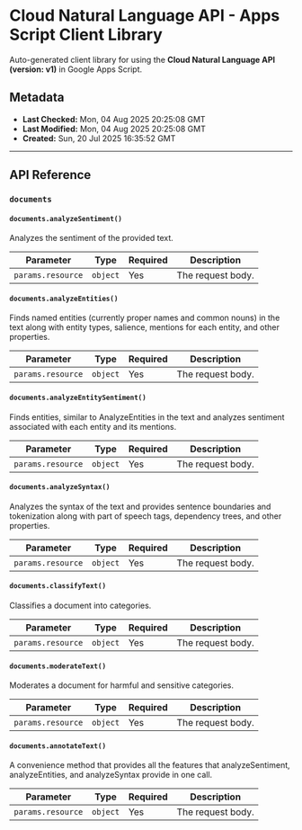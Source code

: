 # Cloud Natural Language API - Apps Script Client Library

Auto-generated client library for using the **Cloud Natural Language API (version: v1)** in Google Apps Script.

## Metadata

- **Last Checked:** Mon, 04 Aug 2025 20:25:08 GMT
- **Last Modified:** Mon, 04 Aug 2025 20:25:08 GMT
- **Created:** Sun, 20 Jul 2025 16:35:52 GMT



---

## API Reference

### `documents`

#### `documents.analyzeSentiment()`

Analyzes the sentiment of the provided text.

| Parameter | Type | Required | Description |
|---|---|---|---|
| `params.resource` | `object` | Yes | The request body. |

#### `documents.analyzeEntities()`

Finds named entities (currently proper names and common nouns) in the text along with entity types, salience, mentions for each entity, and other properties.

| Parameter | Type | Required | Description |
|---|---|---|---|
| `params.resource` | `object` | Yes | The request body. |

#### `documents.analyzeEntitySentiment()`

Finds entities, similar to AnalyzeEntities in the text and analyzes sentiment associated with each entity and its mentions.

| Parameter | Type | Required | Description |
|---|---|---|---|
| `params.resource` | `object` | Yes | The request body. |

#### `documents.analyzeSyntax()`

Analyzes the syntax of the text and provides sentence boundaries and tokenization along with part of speech tags, dependency trees, and other properties.

| Parameter | Type | Required | Description |
|---|---|---|---|
| `params.resource` | `object` | Yes | The request body. |

#### `documents.classifyText()`

Classifies a document into categories.

| Parameter | Type | Required | Description |
|---|---|---|---|
| `params.resource` | `object` | Yes | The request body. |

#### `documents.moderateText()`

Moderates a document for harmful and sensitive categories.

| Parameter | Type | Required | Description |
|---|---|---|---|
| `params.resource` | `object` | Yes | The request body. |

#### `documents.annotateText()`

A convenience method that provides all the features that analyzeSentiment, analyzeEntities, and analyzeSyntax provide in one call.

| Parameter | Type | Required | Description |
|---|---|---|---|
| `params.resource` | `object` | Yes | The request body. |